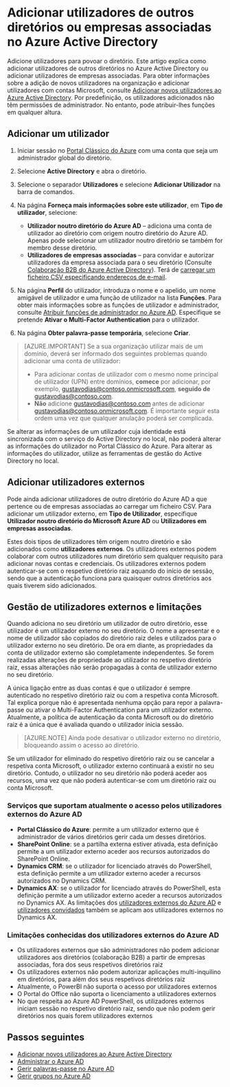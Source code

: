 <properties
    pageTitle="Adicionar utilizadores de outros diretórios ou empresas associadas no Azure Active Directory | Microsoft Azure"
    description="Explica como adicionar utilizadores ou alterar as informações de utilizador no Azure Active Directory, incluindo utilizadores externos e convidados."
    services="active-directory"
    documentationCenter=""
    authors="curtand"
    manager="stevenpo"
    editor=""/>

<tags
    ms.service="active-directory"
    ms.workload="identity"
    ms.tgt_pltfrm="na"
    ms.devlang="na"
    ms.topic="get-started-article"
    ms.date="03/31/2016"
    ms.author="curtand;viviali"/>

# Adicionar utilizadores de outros diretórios ou empresas associadas no Azure Active Directory

Adicione utilizadores para povoar o diretório. Este artigo explica como adicionar utilizadores de outros diretórios no Azure Active Directory ou adicionar utilizadores de empresas associadas. Para obter informações sobre a adição de novos utilizadores na organização e adicionar utilizadores com contas Microsoft, consulte [Adicionar novos utilizadores ao Azure Active Directory](active-directory-create-users.md). Por predefinição, os utilizadores adicionados não têm permissões de administrador. No entanto, pode atribuir-lhes funções em qualquer altura.

## Adicionar um utilizador

1. Iniciar sessão no [Portal Clássico do Azure](https://manage.windowsazure.com) com uma conta que seja um administrador global do diretório.

2. Selecione **Active Directory** e abra o diretório.

3. Selecione o separador **Utilizadores** e selecione **Adicionar Utilizador** na barra de comandos.

4. Na página **Forneça mais informações sobre este utilizador**, em **Tipo de utilizador**, selecione:

    - **Utilizador noutro diretório do Azure AD** – adiciona uma conta de utilizador ao diretório com origem noutro diretório do Azure AD. Apenas pode selecionar um utilizador noutro diretório se também for membro desse diretório.
    - **Utilizadores de empresas associadas** – para convidar e autorizar utilizadores da empresa associada para o seu diretório (Consulte [Colaboração B2B do Azure Active Directory](active-directory-b2b-what-is-azure-ad-b2b.md)). Terá de [carregar um ficheiro CSV especificando endereços de e-mail](active-directory-b2b-references-csv-file-format.md).

6. Na página **Perfil** do utilizador, introduza o nome e o apelido, um nome amigável de utilizador e uma função de utilizador na lista **Funções**. Para obter mais informações sobre as funções de utilizador e administrador, consulte [Atribuir funções de administrador no Azure AD](active-directory-assign-admin-roles.md). Especifique se pretende **Ativar o Multi-Factor Authentication** para o utilizador.

7. Na página **Obter palavra-passe temporária**, selecione **Criar**.

> [AZURE.IMPORTANT] Se a sua organização utilizar mais de um domínio, deverá ser informado dos seguintes problemas quando adicionar uma conta de utilizador:
>
> - Para adicionar contas de utilizador com o mesmo nome principal de utilizador (UPN) entre domínios, **comece** por adicionar, por exemplo, gustavodias@contoso.onmicrosoft.com, **seguido de** gustavodias@contoso.com.
> - **Não** adicione gustavodias@contoso.com antes de adicionar gustavodias@contoso.onmicrosoft.com. É importante seguir esta ordem uma vez que qualquer anulação poderá ser complicada.

Se alterar as informações de um utilizador cuja identidade está sincronizada com o serviço do Active Directory no local, não poderá alterar as informações do utilizador no Portal Clássico do Azure. Para alterar as informações do utilizador, utilize as ferramentas de gestão do Active Directory no local.

## Adicionar utilizadores externos

Pode ainda adicionar utilizadores de outro diretório do Azure AD a que pertence ou de empresas associadas ao carregar um ficheiro CSV. Para adicionar um utilizador externo, em **Tipo de Utilizador**, especifique **Utilizador noutro diretório do Microsoft Azure AD** ou **Utilizadores em empresas associadas**.

Estes dois tipos de utilizadores têm origem noutro diretório e são adicionados como **utilizadores externos**. Os utilizadores externos podem colaborar com outros utilizadores num diretório sem qualquer requisito para adicionar novas contas e credenciais. Os utilizadores externos podem autenticar-se com o respetivo diretório raiz aquando do início de sessão, sendo que a autenticação funciona para quaisquer outros diretórios aos quais tiverem sido adicionados.

## Gestão de utilizadores externos e limitações

Quando adiciona no seu diretório um utilizador de outro diretório, esse utilizador é um utilizador externo no seu diretório. O nome a apresentar e o nome de utilizador são copiados do diretório raiz deles e utilizados para o utilizador externo no seu diretório. De ora em diante, as propriedades da conta de utilizador externo são completamente independentes. Se forem realizadas alterações de propriedade ao utilizador no respetivo diretório raiz, essas alterações não serão propagadas à conta de utilizador externo no seu diretório.

A única ligação entre as duas contas é que o utilizador é sempre autenticado no respetivo diretório raiz ou com a respetiva conta Microsoft. Tal explica porque não é apresentada nenhuma opção para repor a palavra-passe ou ativar o Multi-Factor Authentication para um utilizador externo. Atualmente, a política de autenticação da conta Microsoft ou do diretório raiz é a única que é avaliada quando o utilizador inicia sessão.

> [AZURE.NOTE] Ainda pode desativar o utilizador externo no diretório, bloqueando assim o acesso ao diretório.

Se um utilizador for eliminado do respetivo diretório raiz ou se cancelar a respetiva conta Microsoft, o utilizador externo continuará a existir no seu diretório. Contudo, o utilizador no seu diretório não poderá aceder aos recursos, uma vez que não poderá autenticar-se com um diretório raiz ou conta Microsoft.

### Serviços que suportam atualmente o acesso pelos utilizadores externos do Azure AD

- **Portal Clássico do Azure**: permite a um utilizador externo que é administrador de vários diretórios gerir cada um desses diretórios.
- **SharePoint Online**: se a partilha externa estiver ativada, esta definição permite a um utilizador externo aceder aos recursos autorizados do SharePoint Online.
- **Dynamics CRM**: se o utilizador for licenciado através do PowerShell, esta definição permite a um utilizador externo aceder a recursos autorizados no Dynamics CRM.
- **Dynamics AX**: se o utilizador for licenciado através do PowerShell, esta definição permite a um utilizador externo aceder a recursos autorizados no Dynamics AX. As limitações dos [utilizadores externos do Azure AD](#known-limitations-of-azure-ad-external-users) e [utilizadores convidados](#guest-user-management-and-limitations) também se aplicam aos utilizadores externos no Dynamics AX.

### Limitações conhecidas dos utilizadores externos do Azure AD

- Os utilizadores externos que são administradores não podem adicionar utilizadores aos diretórios (colaboração B2B) a partir de empresas associadas, fora dos seus respetivos diretórios raiz
- Os utilizadores externos não podem autorizar aplicações multi-inquilino em diretórios, para além dos seus respetivos diretórios raiz
- Atualmente, o PowerBI não suporta o acesso por utilizadores externos
- O Portal do Office não suporta o licenciamento a utilizadores externos
- No que respeita ao Azure AD PowerShell, os utilizadores externos iniciam sessão no respetivo diretório raiz, sendo que não podem gerir diretórios nos quais forem utilizadores externos


## Passos seguintes

- [Adicionar novos utilizadores ao Azure Active Directory](active-directory-create-users.md)
- [Administrar o Azure AD](active-directory-administer.md)
- [Gerir palavras-passe no Azure AD](active-directory-manage-passwords.md)
- [Gerir grupos no Azure AD](active-directory-manage-groups.md)



<!--HONumber=Jun16_HO2-->


